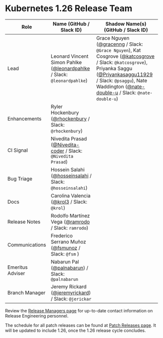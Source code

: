# Kubernetes 1.26 Release Team

| **Role** | **Name** (**GitHub / Slack ID**) | **Shadow Name(s) (GitHub / Slack ID)** |
|----------|----------------------------------|----------------------------------------|
| Lead | Leonard Vincent Simon Pahlke ([@leonardpahlke](https://github.com/leonardpahlke) / Slack: `@leonardpahlke`) | Grace Nguyen ([@gracenng](https://github.com/gracenng) / Slack: `@Grace Nguyen`), Kat Cosgrove ([@katcosgrove](https://github.com/katcosgrove) / Slack: `@katcosgrove`), Priyanka Saggu ([@Priyankasaggu11929](https://github.com/Priyankasaggu11929) / Slack: `@psaggu`), Nate Waddington ([@nate-double-u](https://github.com/nate-double-u) / Slack: `@nate-double-u`) |
| Enhancements | Ryler Hockenbury ([@rhockenbury](https://github.com/rhockenbury) / Slack: `@rhockenbury`) |  |
| CI Signal | Nivedita Prasad ([@Nivedita-coder](https://github.com/Nivedita-coder) / Slack: `@Nivedita Prasad`) |  |
| Bug Triage | Hossein Salahi ([@hosseinsalahi](https://github.com/hosseinsalahi) / Slack: `@hosseinsalahi`) |  |
| Docs | Carolina Valencia ([@krol3](https://github.com/krol3) / Slack: `@krol`) |  |
| Release Notes | Rodolfo Martínez Vega ([@ramrodo](https://github.com/ramrodo) / Slack: `ramrodo`) |  |
| Communications | Frederico Serrano Muñoz ([@fsmunoz](https://github.com/fsmunoz) / Slack: `@fsm` ) |  |
| Emeritus Adviser | Nabarun Pal ([@palnabarun](https://github.com/palnabarun)) / Slack: `@palnabarun` | |
| Branch Manager | Jeremy Rickard ([@jeremyrickard](https://github.com/jeremyrickard)) / Slack: `@jerickar` |  |

Review the [Release Managers page](https://github.com/kubernetes/website/blob/main/content/en/releases/release-managers.md) for up-to-date contact information on Release Engineering personnel.

The schedule for all patch releases can be found at [Patch Releases page](https://github.com/kubernetes/website/blob/main/content/en/releases/patch-releases.md). It will be updated to include 1.26, once the 1.26 release cycle concludes.
